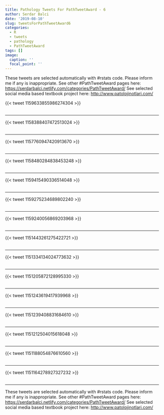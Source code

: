 ```yaml
---
title: Pathology Tweets For PathTweetAward - 6
author: Serdar Balci
date: '2019-08-10'
slug: tweetsForPathTweetAward6
categories:
  - R
  - tweets
  - pathology
  - PathTweetAward
tags: []
image:
  caption: ''
  focal_point: ''
---
```



These tweets are selected automatically with #rstats code. Please inform me if any is inappropriate.
See other #PathTweetAward pages here: https://serdarbalci.netlify.com/categories/PathTweetAward/ 
See selected social media based textbook project here: http://www.patolojinotlari.com/

{{< tweet 1159633855986274304 >}}
<br>
<br>
<hr>
{{< tweet 1158388407472513024 >}}
<br>
<br>
<hr>
{{< tweet 1157760947420913670 >}}
<br>
<br>
<hr>
{{< tweet 1158480284838453248 >}}
<br>
<br>
<hr>
{{< tweet 1159415490336514048 >}}
<br>
<br>
<hr>
{{< tweet 1159275234689802240 >}}
<br>
<br>
<hr>
{{< tweet 1159240056869203968 >}}
<br>
<br>
<hr>
{{< tweet 1151443261275422721 >}}
<br>
<br>
<hr>
{{< tweet 1151334134024773632 >}}
<br>
<br>
<hr>
{{< tweet 1151205872128995330 >}}
<br>
<br>
<hr>
{{< tweet 1151243619417939968 >}}
<br>
<br>
<hr>
{{< tweet 1151239408831684610 >}}
<br>
<br>
<hr>
{{< tweet 1151212504015618048 >}}
<br>
<br>
<hr>
{{< tweet 1151188054876610560 >}}
<br>
<br>
<hr>
{{< tweet 1151164278927327232 >}}
<br>
<br>
<hr>


These tweets are selected automatically with #rstats code. Please inform me if any is inappropriate.
See other #PathTweetAward pages here: https://serdarbalci.netlify.com/categories/PathTweetAward/ 
See selected social media based textbook project here: http://www.patolojinotlari.com/

